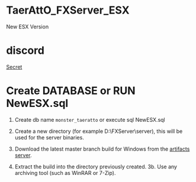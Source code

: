 # TaerAttO_FXServer_ESX
 New ESX Version

 # discord

 [Secret](https://discord.gg/T2BW7Ft)

 # Create DATABASE or RUN NewESX.sql

 1. Create db name `monster_taeratto` or execute sql NewESX.sql

 2. Create a new directory (for example D:\FXServer\server), this will be used for the server binaries.

 3. Download the latest master branch build for Windows from the [artifacts server](https://runtime.fivem.net/artifacts/fivem/build_server_windows/master/).

 4. Extract the build into the directory previously created.
  3b. Use any archiving tool (such as WinRAR or 7-Zip).

